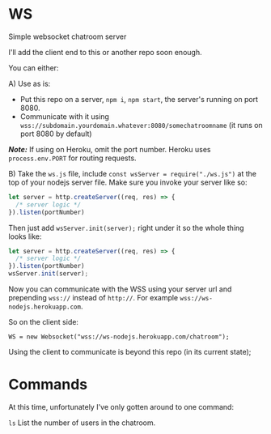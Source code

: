 # WS

Simple websocket chatroom server


I'll add the client end to this or another repo soon enough.

You can either:

A) Use as is:  
* Put this repo on a server, `npm i`, `npm start`, the server's running on port 8080.  
* Communicate with it using
`wss://subdomain.yourdomain.whatever:8080/somechatroomname` (it runs on port 8080 by default)  

***Note:*** If using on Heroku, omit the port number. Heroku uses `process.env.PORT` for routing requests.


B) Take the `ws.js` file, include `const wsServer = require("./ws.js")` at the top
of your nodejs server file. Make sure you invoke your server like so:
```js
let server = http.createServer((req, res) => {
  /* server logic */
}).listen(portNumber)
```

Then just add `wsServer.init(server);` right under it so the whole thing looks like:

```js
let server = http.createServer((req, res) => {
  /* server logic */
}).listen(portNumber)
wsServer.init(server);
```

Now you can communicate with the WSS using your server url and prepending `wss://` instead of `http://`. For example `wss://ws-nodejs.herokuapp.com`.

So on the client side:

`WS = new Websocket("wss://ws-nodejs.herokuapp.com/chatroom");`

Using the client to communicate is beyond this repo (in its current state);

# Commands

At this time, unfortunately I've only gotten around to one command:

`ls` List the number of users in the chatroom.
